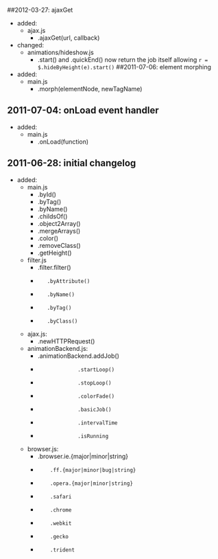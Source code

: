 ##2012-03-27: ajaxGet
 * added:
   * ajax.js
     * .ajaxGet(url, callback)
 * changed:
   * animations/hideshow.js
     * .start() and .quickEnd() now return the job itself allowing `r = $.hideByHeight(e).start()`
##2011-07-06: element morphing
 * added:
   * main.js
     * .morph(elementNode, newTagName)

## 2011-07-04: onLoad event handler
 * added:
   * main.js
     * .onLoad(function)

## 2011-06-28: initial changelog
 * added:
   * main.js
     * .byId()
     * .byTag()
     * .byName()
     * .childsOf()
     * .object2Array()
     * .mergeArrays()
     * .color()
     * .removeClass()
     * .getHeight()
   * filter.js
     * .filter.filter()
     *        .byAttribute()
     *        .byName()
     *        .byTag()
     *        .byClass()
   * ajax.js:
     * .newHTTPRequest()
   * animationBackend.js:
     * .animationBackend.addJob()
     *                  .startLoop()
     *                  .stopLoop()
     *                  .colorFade()
     *                  .basicJob()
     *                  .intervalTime
     *                  .isRunning
   * browser.js:
     * .browser.ie.{major|minor|string}
     *         .ff.{major|minor|bug|string}
     *         .opera.{major|minor|string}
     *         .safari
     *         .chrome
     *         .webkit
     *         .gecko
     *         .trident

